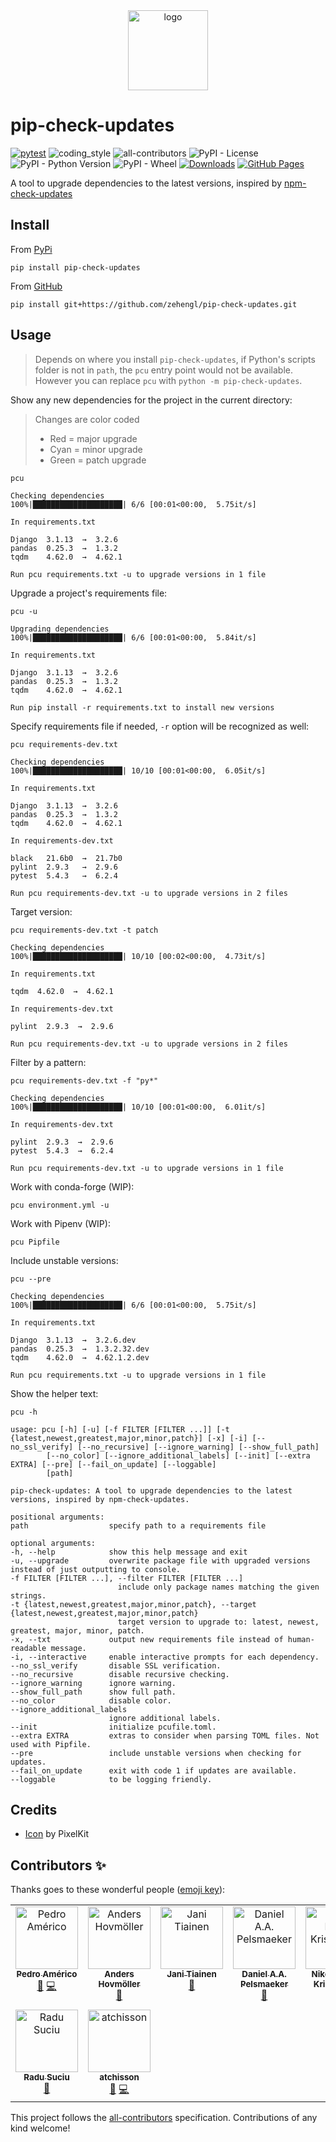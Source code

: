 <div align="center">
    <img src="https://cdn2.iconfinder.com/data/icons/flat-jewels-icon-set/512/0000_Refresh.png" alt="logo" height="128">
</div>

# pip-check-updates

[![pytest](https://github.com/zehengl/pip-check-updates/actions/workflows/pytest.yml/badge.svg)](https://github.com/zehengl/pip-check-updates/actions/workflows/pytest.yml)
![coding_style](https://img.shields.io/badge/code%20style-black-000000.svg)
![all-contributors](https://img.shields.io/github/all-contributors/zehengl/pip-check-updates)
![PyPI - License](https://img.shields.io/pypi/l/pip-check-updates)
![PyPI - Python Version](https://img.shields.io/pypi/pyversions/pip-check-updates)
![PyPI - Wheel](https://img.shields.io/pypi/wheel/pip-check-updates)
[![Downloads](https://static.pepy.tech/badge/pip-check-updates)](https://pepy.tech/project/pip-check-updates)
[![GitHub Pages](https://github.com/zehengl/pip-check-updates/actions/workflows/gh-deploy.yml/badge.svg)](https://github.com/zehengl/pip-check-updates/actions/workflows/gh-deploy.yml)

A tool to upgrade dependencies to the latest versions, inspired by [npm-check-updates](https://www.npmjs.com/package/npm-check-updates)

## Install

From [PyPi](https://pypi.org/project/pip-check-updates/)

    pip install pip-check-updates

From [GitHub](https://github.com/zehengl/pip-check-updates)

    pip install git+https://github.com/zehengl/pip-check-updates.git

## Usage

> Depends on where you install `pip-check-updates`, if Python's scripts folder is not in `path`, the `pcu` entry point would not be available.
> However you can replace `pcu` with `python -m pip-check-updates`.

Show any new dependencies for the project in the current directory:

> Changes are color coded
>
> - Red = major upgrade
> - Cyan = minor upgrade
> - Green = patch upgrade

```terminal
pcu
```

    Checking dependencies
    100%|████████████████████| 6/6 [00:01<00:00,  5.75it/s]

    In requirements.txt

    Django  3.1.13  →  3.2.6
    pandas  0.25.3  →  1.3.2
    tqdm    4.62.0  →  4.62.1

    Run pcu requirements.txt -u to upgrade versions in 1 file

Upgrade a project's requirements file:

```terminal
pcu -u
```

    Upgrading dependencies
    100%|████████████████████| 6/6 [00:01<00:00,  5.84it/s]

    In requirements.txt

    Django  3.1.13  →  3.2.6
    pandas  0.25.3  →  1.3.2
    tqdm    4.62.0  →  4.62.1

    Run pip install -r requirements.txt to install new versions

Specify requirements file if needed, `-r` option will be recognized as well:

```terminal
pcu requirements-dev.txt
```

    Checking dependencies
    100%|████████████████████| 10/10 [00:01<00:00,  6.05it/s]

    In requirements.txt

    Django  3.1.13  →  3.2.6
    pandas  0.25.3  →  1.3.2
    tqdm    4.62.0  →  4.62.1

    In requirements-dev.txt

    black   21.6b0  →  21.7b0
    pylint  2.9.3   →  2.9.6
    pytest  5.4.3   →  6.2.4

    Run pcu requirements-dev.txt -u to upgrade versions in 2 files

Target version:

```terminal
pcu requirements-dev.txt -t patch
```

    Checking dependencies
    100%|████████████████████| 10/10 [00:02<00:00,  4.73it/s]

    In requirements.txt

    tqdm  4.62.0  →  4.62.1

    In requirements-dev.txt

    pylint  2.9.3  →  2.9.6

    Run pcu requirements-dev.txt -u to upgrade versions in 2 files

Filter by a pattern:

```terminal
pcu requirements-dev.txt -f "py*"
```

    Checking dependencies
    100%|████████████████████| 10/10 [00:01<00:00,  6.01it/s]

    In requirements-dev.txt

    pylint  2.9.3  →  2.9.6
    pytest  5.4.3  →  6.2.4

    Run pcu requirements-dev.txt -u to upgrade versions in 1 file

Work with conda-forge (WIP):

```terminal
pcu environment.yml -u
```

Work with Pipenv (WIP):

```terminal
pcu Pipfile
```

Include unstable versions:

```terminal
pcu --pre
```

    Checking dependencies
    100%|████████████████████| 6/6 [00:01<00:00,  5.75it/s]

    In requirements.txt

    Django  3.1.13  →  3.2.6.dev
    pandas  0.25.3  →  1.3.2.32.dev
    tqdm    4.62.0  →  4.62.1.2.dev

    Run pcu requirements.txt -u to upgrade versions in 1 file

Show the helper text:

```terminal
pcu -h
```

    usage: pcu [-h] [-u] [-f FILTER [FILTER ...]] [-t {latest,newest,greatest,major,minor,patch}] [-x] [-i] [--no_ssl_verify] [--no_recursive] [--ignore_warning] [--show_full_path]
            [--no_color] [--ignore_additional_labels] [--init] [--extra EXTRA] [--pre] [--fail_on_update] [--loggable]
            [path]

    pip-check-updates: A tool to upgrade dependencies to the latest versions, inspired by npm-check-updates.

    positional arguments:
    path                  specify path to a requirements file

    optional arguments:
    -h, --help            show this help message and exit
    -u, --upgrade         overwrite package file with upgraded versions instead of just outputting to console.
    -f FILTER [FILTER ...], --filter FILTER [FILTER ...]
                            include only package names matching the given strings.
    -t {latest,newest,greatest,major,minor,patch}, --target {latest,newest,greatest,major,minor,patch}
                            target version to upgrade to: latest, newest, greatest, major, minor, patch.
    -x, --txt             output new requirements file instead of human-readable message.
    -i, --interactive     enable interactive prompts for each dependency.
    --no_ssl_verify       disable SSL verification.
    --no_recursive        disable recursive checking.
    --ignore_warning      ignore warning.
    --show_full_path      show full path.
    --no_color            disable color.
    --ignore_additional_labels
                          ignore additional labels.
    --init                initialize pcufile.toml.
    --extra EXTRA         extras to consider when parsing TOML files. Not used with Pipfile.
    --pre                 include unstable versions when checking for updates.
    --fail_on_update      exit with code 1 if updates are available.
    --loggable            to be logging friendly.

## Credits

- [Icon](https://www.iconfinder.com/icons/171269/refresh_icon) by PixelKit

## Contributors ✨

Thanks goes to these wonderful people ([emoji key](https://allcontributors.org/docs/en/emoji-key)):

<!-- ALL-CONTRIBUTORS-LIST:START - Do not remove or modify this section -->
<!-- prettier-ignore-start -->
<!-- markdownlint-disable -->
<table>
  <tbody>
    <tr>
      <td align="center" valign="top" width="14.28%"><a href="https://github.com/ghostebony"><img src="https://avatars.githubusercontent.com/u/47510020?v=4?s=100" width="100px;" alt="Pedro Américo"/><br /><sub><b>Pedro Américo</b></sub></a><br /><a href="https://github.com/zehengl/pip-check-updates/issues?q=author%3Aghostebony" title="Bug reports">🐛</a> <a href="https://github.com/zehengl/pip-check-updates/commits?author=ghostebony" title="Code">💻</a></td>
      <td align="center" valign="top" width="14.28%"><a href="http://kodare.net"><img src="https://avatars.githubusercontent.com/u/332428?v=4?s=100" width="100px;" alt="Anders Hovmöller"/><br /><sub><b>Anders Hovmöller</b></sub></a><br /><a href="https://github.com/zehengl/pip-check-updates/issues?q=author%3Aboxed" title="Bug reports">🐛</a></td>
      <td align="center" valign="top" width="14.28%"><a href="https://jtiai.github.io/"><img src="https://avatars.githubusercontent.com/u/1370289?v=4?s=100" width="100px;" alt="Jani Tiainen"/><br /><sub><b>Jani Tiainen</b></sub></a><br /><a href="https://github.com/zehengl/pip-check-updates/issues?q=author%3Ajtiai" title="Bug reports">🐛</a></td>
      <td align="center" valign="top" width="14.28%"><a href="https://pelsmaeker.net/"><img src="https://avatars.githubusercontent.com/u/647530?v=4?s=100" width="100px;" alt="Daniel A.A. Pelsmaeker"/><br /><sub><b>Daniel A.A. Pelsmaeker</b></sub></a><br /><a href="https://github.com/zehengl/pip-check-updates/issues?q=author%3AVirtlink" title="Bug reports">🐛</a></td>
      <td align="center" valign="top" width="14.28%"><a href="https://github.com/nikolaik"><img src="https://avatars.githubusercontent.com/u/104154?v=4?s=100" width="100px;" alt="Nikolai Røed Kristiansen"/><br /><sub><b>Nikolai Røed Kristiansen</b></sub></a><br /><a href="#ideas-nikolaik" title="Ideas, Planning, & Feedback">🤔</a> <a href="https://github.com/zehengl/pip-check-updates/commits?author=nikolaik" title="Code">💻</a></td>
      <td align="center" valign="top" width="14.28%"><a href="https://itachisan.github.io"><img src="https://avatars.githubusercontent.com/u/1223421?v=4?s=100" width="100px;" alt="Giovanni Santini"/><br /><sub><b>Giovanni Santini</b></sub></a><br /><a href="#ideas-ItachiSan" title="Ideas, Planning, & Feedback">🤔</a> <a href="https://github.com/zehengl/pip-check-updates/commits?author=ItachiSan" title="Code">💻</a></td>
      <td align="center" valign="top" width="14.28%"><a href="https://git.coopdevs.org"><img src="https://avatars.githubusercontent.com/u/25091358?v=4?s=100" width="100px;" alt="Pelayo García"/><br /><sub><b>Pelayo García</b></sub></a><br /><a href="https://github.com/zehengl/pip-check-updates/commits?author=oyale" title="Code">💻</a> <a href="#ideas-oyale" title="Ideas, Planning, & Feedback">🤔</a></td>
    </tr>
    <tr>
      <td align="center" valign="top" width="14.28%"><a href="https://github.com/radusuciu"><img src="https://avatars.githubusercontent.com/u/1108600?v=4?s=100" width="100px;" alt="Radu Suciu"/><br /><sub><b>Radu Suciu</b></sub></a><br /><a href="https://github.com/zehengl/pip-check-updates/issues?q=author%3Aradusuciu" title="Bug reports">🐛</a></td>
      <td align="center" valign="top" width="14.28%"><a href="https://github.com/atchisson"><img src="https://avatars.githubusercontent.com/u/41149397?v=4?s=100" width="100px;" alt="atchisson"/><br /><sub><b>atchisson</b></sub></a><br /><a href="#ideas-atchisson" title="Ideas, Planning, & Feedback">🤔</a> <a href="https://github.com/zehengl/pip-check-updates/commits?author=atchisson" title="Code">💻</a></td>
    </tr>
  </tbody>
</table>

<!-- markdownlint-restore -->
<!-- prettier-ignore-end -->

<!-- ALL-CONTRIBUTORS-LIST:END -->

This project follows the [all-contributors](https://github.com/all-contributors/all-contributors) specification. Contributions of any kind welcome!
